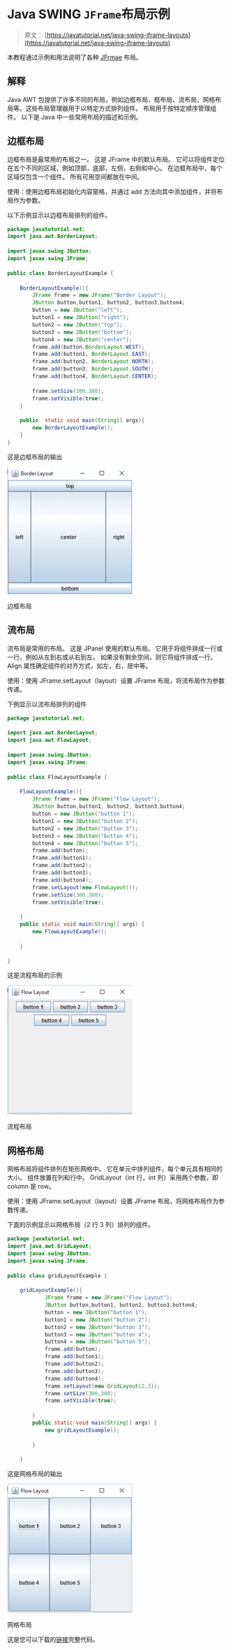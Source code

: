 # Java SWING `JFrame`布局示例

> 原文： [https://javatutorial.net/java-swing-jframe-layouts](https://javatutorial.net/java-swing-jframe-layouts)

本教程通过示例和用法说明了各种 [JFrmae](https://javatutorial.net/swing-jframe-basics-create-jframe) 布局。

## 解释

Java AWT 包提供了许多不同的布局，例如边框布局，框布局，流布局，网格布局等。这些布局管理器用于以特定方式排列组件。 布局用于按特定顺序管理组件。 以下是 Java 中一些常用布局的描述和示例。

## 边框布局

边框布局是最常用的布局之一。 这是 JFrame 中的默认布局。 它可以将组件定位在五个不同的区域，例如顶部，底部，左侧，右侧和中心。 在边框布局中，每个区域仅包含一个组件。 所有可用空间都放在中间。

使用：使用边框布局初始化内容窗格，并通过 add 方法向其中添加组件，并将布局作为参数。

以下示例显示以边框布局排列的组件。

```java
package javatutorial.net;
import java.awt.BorderLayout;

import javax.swing.JButton;
import javax.swing.JFrame;

public class BorderLayoutExample {

	BorderLayoutExample(){
		JFrame frame = new JFrame("Border Layout");
		JButton button,button1, button2, button3,button4;
		button = new JButton("left");
		button1 = new JButton("right");
		button2 = new JButton("top");
		button3 = new JButton("bottom");
		button4 = new JButton("center");
		frame.add(button,BorderLayout.WEST);
		frame.add(button1, BorderLayout.EAST);
		frame.add(button2, BorderLayout.NORTH);
		frame.add(button3, BorderLayout.SOUTH);
		frame.add(button4, BorderLayout.CENTER);

		frame.setSize(300,300);  
		frame.setVisible(true);  
	}

	public  static void main(String[] args){
		new BorderLayoutExample();
	}
}

```

这是边框布局的输出

![Border Layout](img/c8903c4d122fe77a11c2b55ebcc46b66.jpg)

边框布局

## 流布局

流布局是常用的布局。 这是 JPanel 使用的默认布局。 它用于将组件排成一行或一行，例如从左到右或从右到左。 如果没有剩余空间，则它将组件排成一行。 Align 属性确定组件的对齐方式，如左，右，居中等。

使用：使用 JFrame.setLayout（layout）设置 JFrame 布局，将流布局作为参数传递。

下例显示以流布局排列的组件

```java
package javatutorial.net;

import java.awt.BorderLayout;
import java.awt.FlowLayout;

import javax.swing.JButton;
import javax.swing.JFrame;

public class FlowLayoutExample {

	FlowLayoutExample(){
		JFrame frame = new JFrame("Flow Layout");
		JButton button,button1, button2, button3,button4;
		button = new JButton("button 1");
		button1 = new JButton("button 2");
		button2 = new JButton("button 3");
		button3 = new JButton("button 4");
		button4 = new JButton("button 5");
		frame.add(button);
		frame.add(button1);
		frame.add(button2);
		frame.add(button3);
		frame.add(button4);
		frame.setLayout(new FlowLayout());
		frame.setSize(300,300);  
		frame.setVisible(true);  

	}
	public static void main(String[] args) {
		new FlowLayoutExample();

	}

}

```

这是流程布局的示例

![Flow Layout](img/ba3ea537424ab3ee9c64e8575cfd392f.jpg)

流程布局

## 网格布局

网格布局将组件排列在矩形网格中。 它在单元中排列组件，每个单元具有相同的大小。 组件放置在列和行中。 GridLayout（int 行，int 列）采用两个参数，即 column 是 row。

使用：使用 JFrame.setLayout（layout）设置 JFrame 布局，将网格布局作为参数传递。

下面的示例显示以网格布局（2 行 3 列）排列的组件。

```java
package javatutorial.net;
import java.awt.GridLayout;
import javax.swing.JButton;
import javax.swing.JFrame;

public class gridLayoutExample {

	gridLayoutExample(){
			JFrame frame = new JFrame("Flow Layout");
			JButton button,button1, button2, button3,button4;
			button = new JButton("button 1");
			button1 = new JButton("button 2");
			button2 = new JButton("button 3");
			button3 = new JButton("button 4");
			button4 = new JButton("button 5");
			frame.add(button);
			frame.add(button1);
			frame.add(button2);
			frame.add(button3);
			frame.add(button4);
			frame.setLayout(new GridLayout(2,3));
			frame.setSize(300,300);  
			frame.setVisible(true);  

		}
		public static void main(String[] args) {
			new gridLayoutExample();

		}

	}

```

这是网格布局的输出

![Grid Layout](img/5a6cfd69189f116e5f1cac4e31a76a4d.jpg)

网格布局

这是您可以下载的[链接](https://github.com/NeelumAyub/Tutorials/tree/master/LayoutExample)完整代码。